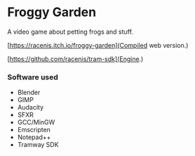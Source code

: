 # Froggy Garden

A video game about petting frogs and stuff.

[https://racenis.itch.io/froggy-garden](Compiled web version.)

[https://github.com/racenis/tram-sdk](Engine.)

### Software used

- Blender
- GIMP
- Audacity
- SFXR
- GCC/MinGW
- Emscripten
- Notepad++
- Tramway SDK